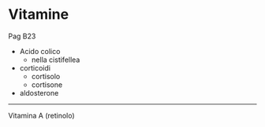 # Vitamine
Pag B23
- Acido colico 
	- nella cistifellea 
- corticoidi 
	- cortisolo 
	- cortisone
- aldosterone
___
Vitamina A (retinolo)
